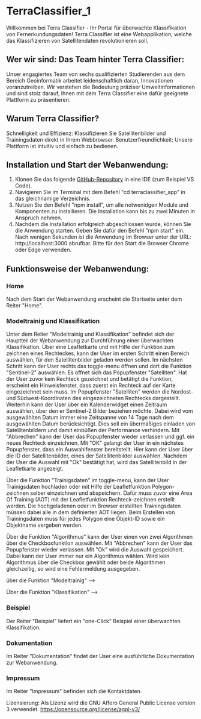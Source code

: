 # TerraClassifier_1

Willkommen bei Terra Classifier - Ihr Portal für überwachte Klassifikation von Fernerkundungsdaten!
Terra Classifier ist eine Webapplikation, welche das Klassifizieren von Satellitendaten revolutionieren soll.

## Wer wir sind: Das Team hinter Terra Classifier: 
Unser engagiertes Team von sechs qualifizierten Studierenden aus dem Bereich Geoinformatik arbeitet leidenschaftlich daran, Innovationen voranzutreiben.
Wir verstehen die Bedeutung präziser Umweltinformationen und sind stolz darauf, Ihnen mit dem Terra Classifier eine dafür geeignete Plattform zu präsentieren.

## Warum Terra Classifier?
Schnelligkeit und Effizienz: Klassifizieren Sie Satellitenbilder und Trainingsdaten direkt in Ihrem Webbrowser.
Benutzerfreundlichkeit: Unsere Plattform ist intuitiv und einfach zu bedienen.

## Installation und Start der Webanwendung:
1. Klonen Sie das folgende [GitHub-Repository](https://github.com/astru03/TerraClassifier_1) in eine IDE (zum Beispiel VS Code).
2. Navigieren Sie im Terminal mit dem Befehl "cd terraclassifier_app" in das gleichnamige Verzeichnis.
3. Nutzen Sie den Befehl "npm install", um alle notwenidgen Module und Komponenten zu installieren. Die Installation kann bis zu zwei Minuten in Anspruch nehmen.
4. Nachdem die Installation erfolgreich abgeschlossen wurde, können Sie die Anwendung starten. Geben Sie dafür den Befehl "npm start" ein. Nach wenigen Sekunden ist die Anwendung im Browser unter der URL: http://localhost:3000 abrufbar.
Bitte für den Start die Browser Chrome oder Edge verwenden.

## Funktionsweise der Webanwendung:
### Home
Nach dem Start der Webanwendung erscheint die Startseite unter dem Reiter "Home".
### Modeltrainig und Klassifikation
Unter dem Reiter "Modeltrainig und Klassifikation" befindet sich der Hauptteil der Webanwendung zur Durchführung einer überwachten Klassifikation.
Über eine Leafletkarte und mit Hilfe der Funktion zum zeichnen eines Rechteckes, kann der User im ersten Schritt einen Bereich auswählen, für den Satellitenbilder geladen werden sollen. 
Im nächsten Schritt kann der User rechts das toggle-menu öffnen und dort die Funktion "Sentinel-2" auswählen. Es öffnet sich das Popupfenster "Satelliten". 
Hat der User zuvor kein Rechteck gezeichnet und betätigt die Funktion, erscheint ein Hinweisfenster, dass zuerst ein Rechteck auf der Karte eingezeichnet sein muss. Im Popupfenster "Satelliten" werden die Nordost- und Südwest-Koordinaten des eingezeichneten Rechtecks dargestellt. Weiterhin kann der User über ein Kalenderwidget einen Zeitraum auswählen, über den er Sentinel-2 Bilder beziehen möchte. Dabei wird vom ausgewählten Datum immer eine Zeitspanne von 14 Tage nach dem ausgewählten Datum berücksichtigt. Dies soll ein übermäßiges einladen von Satellitenbildern und damit einbüßen der Performance verhindern.
Mit "Abbrechen" kann der User das Popupfenster wieder verlassen und ggf. ein neues Rechteck einzeichnen.
Mit "OK" gelangt der User in ein nächstes Popupfenster, dass ein Auswahlfenster bereitstellt. 
Hier kann der User über die ID der Satellitenbilder, eines der Satellitenbilder auswählen. Nachdem der User die Auswahl mit "Ok" bestätigt hat, wird das Satellitenbild in der Leafletkarte angezeigt.

Über die Funktion "Trainigsdaten" im toggle-menu, kann der User Trainigsdaten hochladen oder mit Hilfe der Leafletfunktion Polygon-zeichnen selber einzeichnen und abspeichern. Dafür muss zuvor eine Area Of Training (AOT) mit der Leafletfunktion Rechteck-zeichnen erstellt werden. Die hochgeladenen oder im Browser erstellten Trainingsdaten müssen dabei alle in dem definierten AOT liegen. Beim Erstellen von Trainingsdaten muss für jedes Polygon eine Objekt-ID sowie ein Objektname vergeben werden.

Über die Funktion "Algorithmus" kann der User einen von zwei Algorithmen über die Checkboxfunktion auswählen. Mit "Abbrechen" kann der User das Popupfenster wieder verlassen. Mit "Ok" wird die Auswahl gespeichert. Dabei kann der User immer nur ein Algorithmus wählen. Wird kein Algorithmus über die Checkbox gewählt oder beide Algorithmen gleichzeitig, so wird eine Fehlermeldung ausgegeben.

über die Funktion "Modeltrainig" -->

Über die Funktion "Klassifikation" -->

### Beispiel
Der Reiter "Beispiel" liefert ein "one-Click" Beispiel einer überwachten Klassifikation.
### Dokumentation
Im Reiter "Dokumentation" findet der User eine ausführliche Dokumentation zur Webanwendung.
### Impressum
Im Reiter "Impressum" befinden sich die Kontaktdaten.

Lizensierung:
Als Lizenz wird die GNU Affero General Public License version 3 verwendet.
https://opensource.org/license/agpl-v3/
